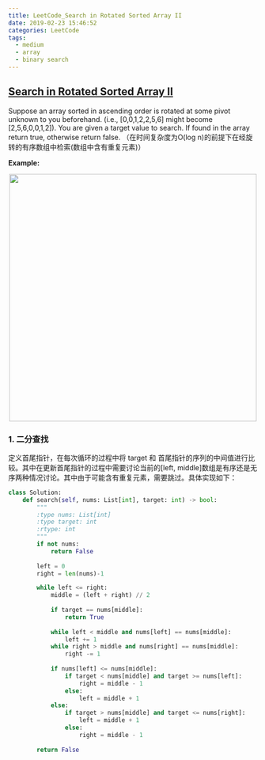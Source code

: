```yaml
---
title: LeetCode_Search in Rotated Sorted Array II
date: 2019-02-23 15:46:52
categories: LeetCode
tags: 
  - medium
  - array
  - binary search
---
```


## [Search in Rotated Sorted Array II](https://leetcode.com/problems/search-in-rotated-sorted-array-ii/)

Suppose an array sorted in ascending order is rotated at some pivot unknown to you beforehand. (i.e., [0,0,1,2,2,5,6] might become [2,5,6,0,0,1,2]). You are given a target value to search. If found in the array return true, otherwise return false.
（在时间复杂度为O(log n)的前提下在经旋转的有序数组中检索(数组中含有重复元素)）

<!--more-->

**Example:** 

<div align=center>
	<img src="/images/leetcode_81.png" width = "500" align=center/>
</div>

### 1. 二分查找
定义首尾指针，在每次循环的过程中将 target 和 首尾指针的序列的中间值进行比较。其中在更新首尾指针的过程中需要讨论当前的[left, middle]数组是有序还是无序两种情况讨论。其中由于可能含有重复元素，需要跳过。具体实现如下：

```python
class Solution:
    def search(self, nums: List[int], target: int) -> bool:
        """
        :type nums: List[int]
        :type target: int
        :rtype: int
        """
        if not nums:
            return False
        
        left = 0
        right = len(nums)-1

        while left <= right:
            middle = (left + right) // 2
            
            if target == nums[middle]:
                return True
            
            while left < middle and nums[left] == nums[middle]:
                left += 1
            while right > middle and nums[right] == nums[middle]:
                right -= 1
            
            if nums[left] <= nums[middle]:
                if target < nums[middle] and target >= nums[left]:
                    right = middle - 1
                else:
                    left = middle + 1
            else:
                if target > nums[middle] and target <= nums[right]:
                    left = middle + 1
                else:
                    right = middle - 1
        
        return False
```